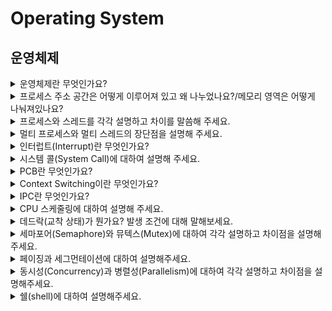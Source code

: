 # Operating System

## 운영체제

<details>
  <summary>운영체제란 무엇인가요?</summary>
  <br>

- `Operating System`으로 흔히 `OS`라 부르며 사용자가 컴퓨터를 편리하고 효과적으로  사용할 수 있도록 환경을 제공하는 시스템 소프트웨어입니다.
- ### 종류
    - UNIX
    - Linux
    - Windows
- ### 역할
    - `프로세스 관리` : 운영체제에서 적용하는 응용 프로그램을 관리
    - `저장장치 관리` : 1차 저장장치(Main Memory)와 2차 저장장치(HDD, NAND Flash Memory 등)를 관리하는 기능
    - `네트워킹` : 네트워크 프로토콜 지원
    - `사용자 관리` : 파일 및 시스템 자원 접근 권한 지정하여 사용자 관리
    - `디바이스 드라이버` : 시스템 자원, 하트웨어 관리 / `하드웨어를 추상화 해주는 계층`

</details>

<details>
  <summary>프로세스 주소 공간은 어떻게 이루어져 있고 왜 나누었나요?/메모리 영역은 어떻게 나눠져있나요?</summary>
  <br>

- 최대한 데이터를 공유하여 메모리 사용량을 줄여야 하기에 나누었습니다.

- ### 프로세스 주소 공간(메모리 영역)
    - `Code` : 코드 자체를 구성하는 메모리 영역
    - `Data` : 전역변수, 정적변수, 배열 등이 할당되는 영역
    - `Heap` : 동적 할달시 사용되는 영역
    - `Stack` : 함수의 호출 정보, 지역변수, 매개변수 등이 저장되는 영역

</details>

<details>
  <summary>프로세스와 스레드를 각각 설명하고 차이를 말씀해 주세요.</summary>
  <br>

- **프로세스** : 메모리 상에서 실행중인 프로그램
- **스레드** : 프로세스 안에서 실행되는 흐름단위

- 하나의 프로세스 생성시, 기본적으로 하나의 스레드 생성
- 스레드는 프로세스 내에서 Stack만 따로 할당받고, 그 이외의 메모리 영역(Code, Data, Heap) 영역을 공유

</details>

<details>
  <summary>멀티 프로세스와 멀티 스레드의 장단점을 설명해 주세요.</summary>
  <br>

- 멀티 프로세스
  - 장점 : 안정성(OS 차원에서 해결)
  - 단점 : 각각 독립된 메모리 영역을 가지고 있음<br>
          => 작엄량 증가<br>
          => `Context Switching` 증가<br>
          => 오버헤드 발생<br>
          => 성능 저하<br>

- 멀티 스레드
  - 장점 : 메모리 공유, 시간 및 자원 손실 감소
  - 단점 : 공유메모리로 안정성 문제 발생<br>
          -> 하나의 스레드가 데이터 공간을 망가뜨리면 모든 스레드가 작동 불능<br>
          -> **But**, **Critical Section 기법**을 통해 대비 가능<br>

  **Critical Section 기법** : 하나의 스레드가 공유 데이터 값을 변경하는 시점에 다른 스레드가 그 값을 읽으려 할 때 발생하는 문제를 해결하기 위한 동기화 과정

</details>

<details>
  <summary>인터럽트(Interrupt)란 무엇인가요?</summary>
  <br>

- 프로그램 실행 도중 예기치 않은 상황이 발생하여 현재 실행중인 작업을 즉시 중단하고 발생된 상황에 대한 우선 처리가 필요함을 CPU에게 알리는 것입니다.

- ### 종류
  - **외부 인터럽트** : 입출력 장치, 차이밍 장치, 전원 등 외부적 요인으로 발생
  - **내부 인터럽트(Trap)** : `Trap`이라 부르며 오버플로우, 명령어 오사용 등 잘못된 명령이나 데이터를 사용할 때 발생
  - **소프트웨어 인터럽트** : 프로그램 처리 중 명령의 요청에 의해 발생한 것

- 내외부 인터럽트는 CPU의 하드웨어 신호에 의해 발생하며 소프트웨어 인터럽트는 명령어 수행에 의해 발생합니다.
- 인터럽트가 없다면 `폴링(Polling)` 사용
  - `폴링(Poliing)` : 사용자가 명령어를 사용해 수시로 확인해서 변화를 알아내는 방식

</details>

<details>
  <summary>시스템 콜(System Call)에 대하여 설명해 주세요.</summary>
  <br>

- 응용 프로그램의 요청에 따라 kernel에 접근하기 위한 인터페이스입니다.

- ### 유형
  - 프로세스 제어
  - 파일 조작
  - 장치 조작
  - 정보 유지보수
  - 통신과 보호

- 프로세스 제어를 위한 System Call에는 fork, exec, wait 등이 있습니다.

</details>

<details>
  <summary>PCB란 무엇인가요?</summary>
  <br>

- **Process Control Block**으로 process 정보를 저장하는 곳입니다.
- `Context Switching`시 이전 작업을 저장하기 위해서 필요합니다. 
- `Linked List`방식으로 관리합니다.

</details>

<details>
  <summary>Context Switching이란 무엇인가요?</summary>
  <br>

- CPU가 이전의 프로세스 상태를 PCB에 보관 후 다른 프로세스 정보를 PCB에 읽어 레지스터에 적재하는 과정입니다.
- CPU가 놀지 않게 만들며 빠른 일처리를 제공하기 위한 것입니다.
- 보통 Interrupt 또는 CPU 사용 허가 시간 초과시 발생


![프로세스 상태](../image/ProcessState.jpeg)



### 비동기 처리의 장점
  - context switching 발생하지 않는다.
</details>

<details>
  <summary>IPC란 무엇인가요?</summary>
  <br>

- 프로세스는 독립적인 구조를 가지기에 통신을 해야합니다. 이를 가능하게 해주는 것이 Inter Process Communication이라 불리는 IPC통신입니다.
- 프로세스는 커널이 제공하는 IPC설비를 이용해 프로세스간 통신을 할 수 있게 됩니다.
- IPC 통신에서 프로세스 간 데이터를 동기화하고 보호하기 위해 `세마포어`와 `뮤텍스`를 사용합니다.

</details>

<details>
  <summary>CPU 스케줄링에 대하여 설명해 주세요.</summary>
  <br>

- 정해져 있는 자원을 분배하여 프로세스가 CPU를 사용할 수 있게 결정하는 정책입니다.
- 종류로는 크게 선점(preemptive) 스케줄링과 비선점(non-preemptive) 스케줄링으로 나누어져있습니다.

- 선점(preemptive) 스케줄링
  - 하나의 프로세스가 CPU를 할당받아 실행하고 있을 때, 우선순위가 높은 프로세스가 CPU를 강제로 빼앗아 사용할 수 있는 기법입니다.
  - 처리 시간 예측이 어렵고 선점으로 인한 오버헤드가 발생한다는 단점이 있습니다.
  - ex) `Priority Scheduling`, `Round Robin`, `Multilevel-Queue(다단계 큐)`, `Multilevel-Feedback-Queue(다단계 피드백 큐)`

- 비선점(non-preemptive) 스케줄링
  - 이미 할당된 CPU를 다른 프로세스가 강제로 배앗아 사용할 수 없는 기법입니다.
  - 공정하며 처리 시간 예측이 용이하다는 장점이 있지만 긴급응답을 요청하는 작업에는 좋지 않다는 단점도 존재합니다.
  - ex) `FCFS(First Come First Served)`, `SJF(Shortest Job First)`, `HRN(Highest Response-ratio Next)`

- 척도
  - `Response Time` : 작업이 처음 실행되기까지 걸린 시간
  - `Turnaround Time` : 실행 시간과 대기 시간을 모두 합한 시간으로 작업이 완료될 때 까지 걸리는 시간

</details>

<details>
  <summary>데드락(교착 상태)가 뭔가요? 발생 조건에 대해 말해보세요.</summary>
  <br>

- 교착 상태로 두 개 이상의 프로세스나 스레드가 무한히 다음 자원을 기다리며 다음 처리를 못하는 상태입니다.
- 발생조건으로는 `상호배제(Mutual exclusion)`, `점유 대기(Hold and wait)`, `비선점(Non-Preemptive)`, `순환 대기(Circular wait)`가 있습니다.
- 처리 방법으로는 `예방(Prevent)`, `회피(Avoidance)`, `탐지(Detection)`, `회복(Recovery)`이있습니다.

</details>

<details>
  <summary>세마포어(Semaphore)와 뮤텍스(Mutex)에 대하여 각각 설명하고 차이점을 설명해주세요.</summary>
  <br>

- `세마포어(Semaphore)`
  - 멀티프로그래밍 환경에서 공유 자원에 대한 접근을 제한하는 방법입니다.
  - 현재 공유 자원에 접근할 수 있는 쓰레드/프로세스의 수를 나타내는 값을 두어 상호 배제를 달성하는 기법입니다.

- `뮤텍스(Mutex)`
  - `상호 배제(Mutual Exclusion)`의 약자이며 임계 영역을 가진 쓰레드들의 실행 시간이 서로 겹치지 않고 각각 단독으로 실행되게 하는 기술입니다.
  - 공유 자원에 대한 접근 조율을 위해 lock과 unlock을 사용합니다.

- **차이점**
  - 가장 큰 차이는 **동기화 갯수**입니다. 뮤텍스는 동기화 대상이 오직 하나뿐이지만 세마포어는 동기화 대상이 하나 이상일 때 사용합니다.
  - 세마포어는 뮤텍스가 될 수 있지만 뮤텍스는 세마포어가 될 수 없습니다.
  - 세마포어는 소유할 수 없지만 뮤텍스는 소유가능하며 소유주가 이에 대한 책임을 집니다.

</details>

<details>
  <summary>페이징과 세그먼테이션에 대하여 설명해주세요.</summary>
  <br>

- `페이징(Paging)`
  - 페이지 단위의 논리-물리 주소 기법
  - 논리 주소 공간이 하나의 연속적인 물리 공간에 들어가야하는 제약을 해결하기 위한 기법
  - 논리 주소 공간과 물리 주소 공간을 분이해야함(주소의 동적 재배치 허용)
  - 외부 단편화 X
  - 변환을 위한 MMU(Memory Management Unit) 필요

- `세그먼테이션(Segmentation)`
  - 사용자/프로그래머 관점의 메모리 관리 기법
  - 논리적 단위(세그먼트)로 나누므로 미리 분할하는 것이 아닌 메모리 사용 시점에 할당

- **외부단편화** vs **내부단편화**
  
  **외부단편화** : 작업보다 많은 공간이 있더라도 실제로 그 작업을 받아들일 수 없는 경우(메모리 배치에 따라 발생하는 문제)
  
  **내부단편화** : 작업에 필요한 공간보다 많은 공간을 할당받음으로써 발생하는 내분의 사용 불가능한 공간

- 페이지 교체 알고리즘

  OPT : 최적 교체. 앞으로 가장 오랫동안 사용하지 않을 페이지 교체 (실현 가능성 희박)

  FIFO : 메모리가 할당된 순서대로 페이지를 교체
  
  LRU : 최근에 가장 오랫동안 사용하지 않은 페이지를 교체
  
  LFU : 사용 빈도가 가장 적은 페이지를 교체
  
  NUR : 최근에 사용하지 않은 페이지를 교체


</details>

<details>
  <summary>동시성(Concurrency)과 병렬성(Parallelism)에 대하여 각각 설명하고 차이점을 설명해주세요.</summary>
  <br>

### 동시성(Concurrency)
  - 하나의 코어에서 여러 스레드가 번갈아가며 실행하는 방식입니다.
  - 동시에 실행하는 것이 아니라 CPU가 작업마다 시간을 분할해 적절하게 context switching을 해서 동시에 실행되는 것처럼 보이게 합니다.
  - `핵심 목표` : 유휴 시간을 최소화

### 병렬성(Parallelism)
  - 멀티 코어에서 여러 스레드를 동시에 실행하는 방식입니다.
  
  - 여러 작업을 다른 코어, 다른 프로세스, 별도의 컴퓨터 등에서 동시에 실행할 수 있다. 그래서 병렬 처리가 성능 향상에 필수적이라고도 합니다.

### Concurrency vs Parallelism
  - 동시성은 여러 task를 계속 번갈아가면서 실행합니다. task 1이 사용하던 자원이 있다고 가정하고 task1이 미처 끝나기 전에 task 2가 같은 자원을 접근한다면? 자원의 값이 변경되며 서로의 실행 결과에 미칠 수 있습니다. 또 task를 어떤 기준으로 선택하고 교환할 것인지도 고려해야 합니다. 따라서 Race Condition, Deadlock, Starvation 등의 문제가 생길 수 있습니다.
  
  - 병렬성은 여러 task가 어떤 자원을 공유하고 있는지 고려해야 하기 때문에 메모리 손상, 누수 등의 문제가 발생할 수 있습니다. 

### More
- `Race Condition`: 여러 프로세스가 하나의 자원에 접근해 서로의 실행 결과에 영향을 주는 현상
- `Deadlock`: 여러 프로세스가 서로 상대방의 작업이 끝나기를 무한히 기다리는 현상
- `Starvation`: 특정 프로세스가 우선순위가 낮아 원하는 자원을 계속 할당 받지 못하는 현상

</details>

<details>
  <summary>쉘(shell)에 대하여 설명해주세요.</summary>
  <br>

- 리눅스의 셸은 명령어와 프로그램을 실행할 때 사용하는 인터페이스입니다.
- 셸은 커널(Kernel)과 사용자간의 다리역할을 하는 것으로 사용자로부터 명령을 받아 그것을 해석하고 프로그램을 실행하는 역할을 합니다.
![Linux Shell](../image/LinuxShell.png)

### 셸의 기능 
1. 사용자와 커널 사이에서 명령을 해석해 전달하는 명령어 해석기 기능이 있습니다.
2. 셸은 자체 내에 프로그래밍 기능이 있어서 프로그램을 작성할 수 있습니다. 셸 프로그래밍 기능을 이용하면 여러 명령을 사용해 반복적으로 수행하는 작업을 하나의 프로그램으로 제작 할 수 있습니다. 셸 프로그램을 셸 스크립트라고 부릅니다.
3. 사용자 환경 설정의 기능 - 초기화 파일 기능을 이용해 사용자의 환경을 설정할 수 있습니다. 로그인 할 때 이 초기화 파일이 실행되서 사용자의 초기 환경이 설정됩니다. 셸을 공부하는데 가장 중요한 것 중 하나가 환경변수의 이해입니다.

</details>